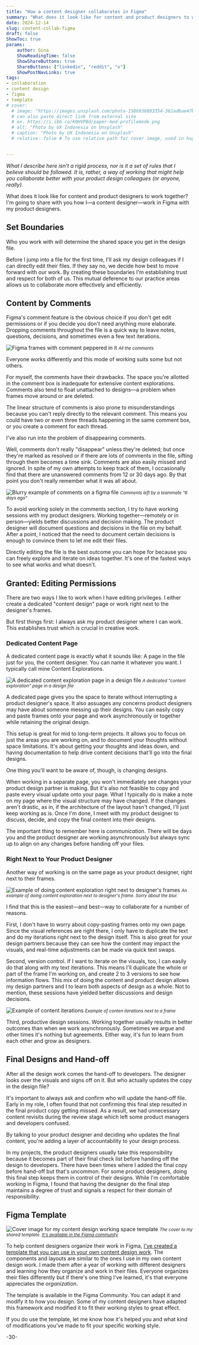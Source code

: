 ```yaml
---
title: "How a content designer collaborates in Figma"
summary: "What does it look like for content and product designers to work together?"
date: 2024-12-14
slug: content-collab-figma
draft: false
ShowToc: true
params:
    author: Gina
    ShowReadingTime: false
    ShowShareButtons: true
    ShareButtons: ["linkedin", "reddit", "x"]
    ShowPostNavLinks: true
tags:
- collaboration
- content design
- figma
- template
# cover:
  # image: "https://images.unsplash.com/photo-1586936893354-362ad6ae47ba?crop=entropy&cs=tinysrgb&fit=max&fm=jpg&ixid=M3wzMDAzMzh8MHwxfHNlYXJjaHwzfHx1c2VyJTIwZXhwZXJpZW5jZXxlbnwwfHx8fDE2OTU1ODg5OTl8MA&ixlib=rb-4.0.3&q=80&w=1080"
  # can also paste direct link from external site
  # ex. https://i.ibb.co/K0HVPBd/paper-mod-profilemode.png
  # alt: "Photo by UX Indonesia on Unsplash"
  # caption: "Photo by UX Indonesia on Unsplash"
  # relative: false # To use relative path for cover image, used in hugo Page-bundles


---
```

_What I describe here isn't a rigid process, nor is it a set of rules that I believe should be followed. It is, rather, a way of working that might help you collaborate better with your product design colleagues (or anyone, really)._

What does it look like for content and product designers to work together? I'm going to share with you how I—a content designer—work in Figma with my product designers.

## Set Boundaries

Who you work with will determine the shared space you get in the design file.

Before I jump into a file for the first time, I'll ask my design colleagues if I can directly edit their files. If they say no, we decide how best to move forward with our work. By creating these boundaries I'm establishing trust and respect for both of us. This mutual deference to our practice areas allows us to collaborate more effectively and efficiently. 

## Content by Comments

Figma's comment feature is the obvious choice if you don't get edit permissions or if you decide you don't need anything more elaborate. Dropping comments throughout the file is a quick way to leave notes, questions, decisions, and sometimes even a few text iterations.

![Figma frames with comment peppered in it](https://photos.smugmug.com/photos/i-zRXCcvz/0/NNFKnKKwBrzRH8gt8qntpG3FsfQBsJNRQLTvmmsMn/O/i-zRXCcvz.png) <small>_All the comments_</small>

Everyone works differently and this mode of working suits some but not others. 

For myself, the comments have their drawbacks. The space you're allotted in the comment box is inadequate for extensive content explorations. Comments also tend to float unattached to designs—a problem when frames move around or are deleted. 

The linear structure of comments is also prone to misunderstandings because you can't reply directly to the relevant comment. This means you could have two or even three threads happening in the same comment box, or you create a comment for each thread. 

I've also run into the problem of disappearing comments.

Well, comments don't really "disappear" unless they're deleted; but once they're marked as resolved or if there are lots of comments in the file, sifting through them becomes a time sink. Comments are also easily missed and ignored. In spite of my own attempts to keep track of them, I occasionally find that there are unanswered comments from 12 or 30 days ago. By that point you don't really remember what it was all about.

![Blurry example of comments on a figma file](https://photos.smugmug.com/photos/i-SMcSSkG/0/NDXNGSw9TJhQRMhgFgrcCTLRDBc2k9LcdV3mKMJDT/O/i-SMcSSkG.png) <small>_Comments left by a teammate "6 days ago"_</small>

To avoid working solely in the comments section, I try to have working sessions with my product designers. Working together—remotely or in person—yields better discussions and decision making. The product designer will document questions and decisions in the file on my behalf. After a point, I noticed that the need to document certain decisions is enough to convince them to let me edit their files.

Directly editing the file is the best outcome you can hope for because you can freely explore and iterate on ideas together. It's one of the fastest ways to see what works and what doesn't.

## Granted: Editing Permissions

There are two ways I like to work when I have editing privileges. I either create a dedicated "content design" page or work right next to the designer's frames.

But first things first: I always ask my product designer where I can work. This establishes trust which is crucial in creative work.

### Dedicated Content Page

A dedicated content page is exactly what it sounds like: A page in the file just for you, the content designer. You can name it whatever you want. I typically call mine Content Explorations. 

![A dedicated content exploration page in a design file](https://photos.smugmug.com/photos/i-bd4HxgX/0/KjdNgMVScDnQ6LNsRRWVbdkZPhP48VqXPZx4ZMShZ/O/i-bd4HxgX.png) <small>_A dedicated "content exploration" page in a design file_</small>

A dedicated page gives you the space to iterate without interrupting a product designer's space. It also assuages any concerns product designers may have about someone messing up their designs. You can easily copy and paste frames onto your page and work asynchronously or together while retaining the original design.

This setup is great for mid to long-term projects. It allows you to focus on just the areas you are working on, and to document your thoughts without space limitations. It's about getting your thoughts and ideas down, and having documentation to help drive content decisions that'll go into the final designs.

One thing you'll want to be aware of, though, is changing designs.

When working in a separate page, you won't immediately see changes your product design partner is making. But it's also not feasible to copy and paste every visual update onto your page. What I typically do is make a note on my page where the visual structure may have changed. If the changes aren't drastic, as in, if the architecture of the layout hasn't changed, I'll just keep working as is. Once I'm done, I meet with my product designer to discuss, decide, and copy the final content into their designs. 

The important thing to remember here is *communication*. There will be days you and the product designer are working asynchronously but always sync up to align on any changes before handing off your files.

### Right Next to Your Product Designer

Another way of working is on the same page as your product designer, right next to their frames.

![Example of doing content exploration right next to designer's frames](https://photos.smugmug.com/photos/i-xv5WkdV/0/L9WTGMkM9psbsRdsdr3hqbSDFmJD7q9z3dWZRLHWT/O/i-xv5WkdV.png) <small>_An example of doing content exploration next to designer's frame. Sorry about the blur._</small>

I find that this is the easiest—and best—way to collaborate for a number of reasons.

First, I don't have to worry about copy-pasting frames onto my own page. Since the visual references are right there, I only have to duplicate the text and do my iterations right next to the design itself. This is also great for your design partners because they can see how the content may impact the visuals, and real-time adjustments can be made via quick text swaps.

Second, version control. If I want to iterate on the visuals, too, I can easily do that along with my text iterations. This means I'll duplicate the whole or part of the frame I'm working on, and create 2 to 3 versions to see how information flows. This mix of doing the content and product design allows my design partners and I to learn both aspects of design as a whole. Not to mention, these sessions have yielded better discussions and design decisions. 

![Example of content iterations](https://photos.smugmug.com/photos/i-nk83Z9Q/0/Kjp2cbkDr5XphFhgPG63QSH5ZpMjDZRBHSKKNk5Jh/O/i-nk83Z9Q.png) <small>_Example of conten iterations next to a frame_</small>

Third, productive design sessions. Working together usually results in better outcomes than when we work asynchronously. Sometimes we argue and other times it's nothing but agreements. Either way, it's fun to learn from each other and grow as designers.

## Final Designs and Hand-off

After all the design work comes the hand-off to developers. The designer looks over the visuals and signs off on it. But who actually updates the copy in the design file?

It's important to always ask and confirm who will update the hand-off file. Early in my role, I often found that not confirming this final step resulted in the final product copy getting missed. As a result, we had unnecessary content revisits during the review stage which left some product managers and developers confused. 

By talking to your product designer and deciding who updates the final content, you're adding a layer of accountability to your design process.

In my projects, the product designers usually take this responsibility because it becomes part of their final check list before handing off the design to developers. There have been times where I added the final copy before hand-off but that's uncommon. For some product designers, doing this final step keeps them in control of their designs. While I'm comfortable working in Figma, I found that having the designer do the final step maintains a degree of trust and signals a respect for their domain of responsibility.

## Figma Template

![Cover image for my content design working space template](https://photos.smugmug.com/photos/i-ZLm3HB6/0/MnKRvKP88HrR2CSZDZb3mDtbwZ4HS5HQdMXjMdhzd/O/i-ZLm3HB6.png) <small>_The cover to my shared template. [It's available in the Figma community](https://www.figma.com/community/file/1449904718154872029/workspace-template-for-content-design)_</small>

To help content designers organize their work in Figma, [I've created a template that you can use in your own content design work](https://www.figma.com/community/file/1449904718154872029/workspace-template-for-content-design). The components and layouts are similar to the ones I use in my own content design work. I made them after a year of working with different designers and learning how they organize and work in their files. Everyone organizes their files differently but if there's one thing I've learned, it's that everyone appreciates the *organization*. 

The template is available in the Figma Community. You can adapt it and modify it to how you design. Some of my content designers have adapted this framework and modified it to fit their working styles to great effect. 

If you do use the template, let me know how it's helped you and what kind of modifications you've made to fit your specific working style.

-30-
